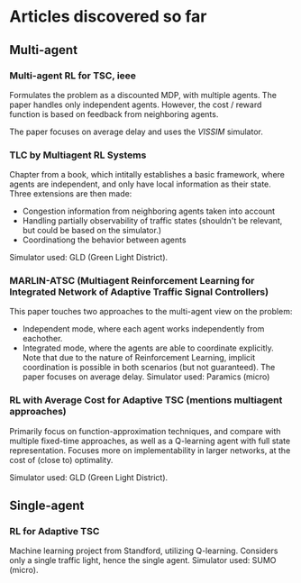 # Articles discovered so far


## Multi-agent
### Multi-agent RL for TSC, ieee
Formulates the problem as a discounted MDP, with multiple agents.
The paper handles only independent agents. However, the cost / reward function is based on feedback from neighboring agents.

The paper focuses on average delay and uses the _VISSIM_ simulator.
### TLC by Multiagent RL Systems
Chapter from a book, which intitally establishes a basic framework, where agents are independent, and only have local information as their state. Three extensions are then made: 
 * Congestion information from neighboring agents taken into account
 * Handling partially observability of traffic states (shouldn't be relevant, but could be based on the simulator.)
 * Coordinationg the behavior between agents
 
Simulator used: GLD (Green Light District).

### MARLIN-ATSC (Multiagent Reinforcement Learning for Integrated Network of Adaptive Traffic Signal Controllers)
This paper touches two approaches to the multi-agent view on the problem:
 * Independent mode, where each agent works independently from eachother.
 * Integrated mode, where the agents are able to coordinate explicitly.
Note that due to the nature of Reinforcement Learning, implicit coordination is possible in both scenarios (but not guaranteed).
The paper focuses on average delay.
Simulator used: Paramics (micro)

### RL with Average Cost for Adaptive TSC (mentions multiagent approaches)
Primarily focus on function-approximation techniques, and compare with multiple fixed-time approaches, as well as a Q-learning agent with full state representation.
Focuses more on implementability in larger networks, at the cost of (close to) optimality.

Simulator used: GLD (Green Light District).

## Single-agent

### RL for Adaptive TSC
Machine learning project from Standford, utilizing Q-learning.
Considers only a single traffic light, hence the single agent.
Simulator used: SUMO (micro).

